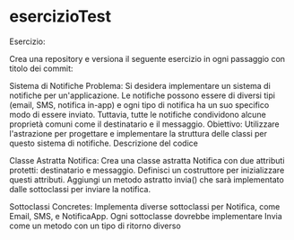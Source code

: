 # esercizioTest
Esercizio:

Crea una repository e versiona il seguente esercizio in ogni passaggio con titolo dei commit:

 Sistema di Notifiche
Problema: Si desidera implementare un sistema di notifiche per un'applicazione. Le notifiche possono essere di diversi tipi (email, SMS, notifica in-app) e ogni tipo di notifica ha un suo specifico modo di essere inviato. Tuttavia, tutte le notifiche condividono alcune proprietà comuni come il destinatario e il messaggio.
Obiettivo: Utilizzare l'astrazione per progettare e implementare la struttura delle classi per questo sistema di notifiche.
Descrizione del codice

Classe Astratta Notifica:
Crea una classe astratta Notifica con due attributi protetti: destinatario e messaggio.
Definisci un costruttore per inizializzare questi attributi.
Aggiungi un metodo astratto invia() che sarà implementato dalle sottoclassi per inviare la notifica.

Sottoclassi Concretes:
Implementa diverse sottoclassi per Notifica, come Email, SMS, e NotificaApp.
Ogni sottoclasse dovrebbe implementare Invia come un metodo con un tipo di ritorno diverso
